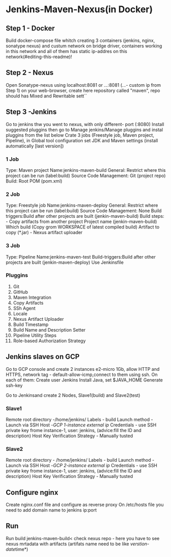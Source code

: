 # Jenkins-Maven-Nexus(in Docker)



## Step 1 - Docker

Build docker-compose file whitch creating 3 containers (jenkins, nginx, sonatype nexus) and custum network on bridge driver, containers working in this network and all of them has static ip-addres on this network(#editing-this-readme)!

## Step 2 - Nexus

Open Sonatype-nexus using localhost:8081 or *.*.*.*:8081 (*.*.*.*- custom ip from Step 1) on your web-browser, create here repository called "maven", repo should has Mixed and Rewritable sett``

## Step 3 -Jenkins

Go to jenkins thw you went to nexus, with only different- port (:8080)
Install suggested pluggins then go to Manage jenkins/Manage pluggins and instal pluggins from the list below
Crate 3 jobs (Freestyle job, Maven project, Pipeline), in Global tool configuration set JDK and Maven settings (install automatically [last version])

### 1 Job
Type: Maven project
Name:jenkins-maven-build
General: Restrict where this project can be run (label:build)
Source Code Management: Git (project repo)
Build: Root POM (pom.xml)

### 2 Job
Type: Freestyle job
Name:jenkins-maven-deploy
General: Restrict where this project can be run (label:build)
Source Code Management: None
Build triggers:Build after other projects are built (jenkin-maven-build)
Build steps: - Copy artifacts from another project
     Project name (jenkin-maven-build)
     Which build (Copy grom WORKSPACE of latest compiled build)
     Artifact to copy (*.jar)
             - Nexus artifact uploader
             
### 3 Job
Type: Pipeline
Name:jenkins-maven-test
Build-triggers:Build after other projects are built (jenkin-maven-deploy)
Use Jenkinsfile

### Pluggins
1. Git
2. GitHub
3. Maven Integration
4. Copy Artifacts
5. SSh Agent
6. Locale
7. Nexus Artifact Uploader
8. Build Timestamp
9. Build Name and Description Setter
10. Pipeline Utility Steps
11. Role-based Authorization Strategy 

## Jenkins slaves on GCP

Go to GCP console and create 2 instances e2-micro 1Gb, allow HTTP and HTTPS, network tag - default-allow-icmp,connect to them using ssh.
On each of them:
Create user Jenkins
Install Java, set $JAVA_HOME
Generate ssh-key

Go to Jenkinsand create 2 Nodes, Slave1(build) and Slave2(test)

### Slave1 
Remote root directory -/home/jenkins/
Labels - build
Launch method - Launch via SSH
    Host -*GCP 1-instance external ip*
    Credentials - use SSH private key frome instance-1, user: jenkins, (advice:fill the ID and description)
    Host Key Verification Strategy - Manually tusted

### Slave2
Remote root directory - /home/jenkins/
Labels - build
Launch method - Launch via SSH
    Host -*GCP 2-instance external ip*
    Credentials - use SSH private key frome instance-1, user: jenkins, (advice:fill the ID and description)
    Host Key Verification Strategy - Manually tusted

## Configure nginx
Create nginx.conf file and configure as reverse proxy
On /etc/hosts file you need to add domain name to jenkins ip:port

## Run
Run build jenkins-maven-build< check nexus repo - here you have to see nexus mrtadata with artifacts
(artifats name need to be like *verstion*-*date*time*)

